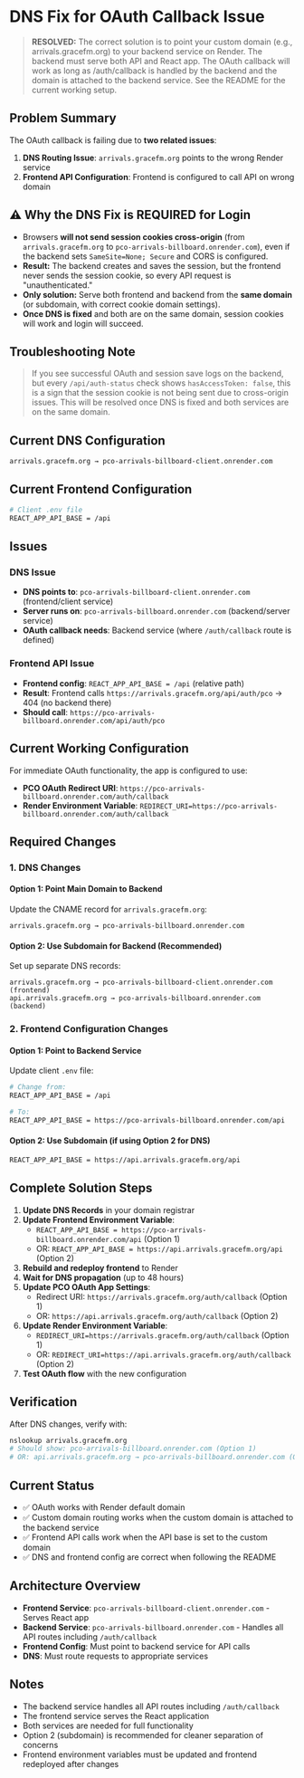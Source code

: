 # DNS Fix for OAuth Callback Issue

> **RESOLVED:** The correct solution is to point your custom domain (e.g., arrivals.gracefm.org) to your backend service on Render. The backend must serve both API and React app. The OAuth callback will work as long as /auth/callback is handled by the backend and the domain is attached to the backend service. See the README for the current working setup.

## Problem Summary

The OAuth callback is failing due to **two related issues**:

1. **DNS Routing Issue**: `arrivals.gracefm.org` points to the wrong Render service
2. **Frontend API Configuration**: Frontend is configured to call API on wrong domain

## ⚠️ Why the DNS Fix is REQUIRED for Login

- Browsers **will not send session cookies cross-origin** (from `arrivals.gracefm.org` to `pco-arrivals-billboard.onrender.com`), even if the backend sets `SameSite=None; Secure` and CORS is configured.
- **Result:** The backend creates and saves the session, but the frontend never sends the session cookie, so every API request is "unauthenticated."
- **Only solution:** Serve both frontend and backend from the **same domain** (or subdomain, with correct cookie domain settings).
- **Once DNS is fixed** and both are on the same domain, session cookies will work and login will succeed.

## Troubleshooting Note

> If you see successful OAuth and session save logs on the backend, but every `/api/auth-status` check shows `hasAccessToken: false`, this is a sign that the session cookie is not being sent due to cross-origin issues. This will be resolved once DNS is fixed and both services are on the same domain.

## Current DNS Configuration

```
arrivals.gracefm.org → pco-arrivals-billboard-client.onrender.com
```

## Current Frontend Configuration

```bash
# Client .env file
REACT_APP_API_BASE = /api
```

## Issues

### DNS Issue
- **DNS points to**: `pco-arrivals-billboard-client.onrender.com` (frontend/client service)
- **Server runs on**: `pco-arrivals-billboard.onrender.com` (backend/server service)
- **OAuth callback needs**: Backend service (where `/auth/callback` route is defined)

### Frontend API Issue
- **Frontend config**: `REACT_APP_API_BASE = /api` (relative path)
- **Result**: Frontend calls `https://arrivals.gracefm.org/api/auth/pco` → 404 (no backend there)
- **Should call**: `https://pco-arrivals-billboard.onrender.com/api/auth/pco`

## Current Working Configuration

For immediate OAuth functionality, the app is configured to use:
- **PCO OAuth Redirect URI**: `https://pco-arrivals-billboard.onrender.com/auth/callback`
- **Render Environment Variable**: `REDIRECT_URI=https://pco-arrivals-billboard.onrender.com/auth/callback`

## Required Changes

### 1. DNS Changes

#### Option 1: Point Main Domain to Backend
Update the CNAME record for `arrivals.gracefm.org`:
```
arrivals.gracefm.org → pco-arrivals-billboard.onrender.com
```

#### Option 2: Use Subdomain for Backend (Recommended)
Set up separate DNS records:
```
arrivals.gracefm.org → pco-arrivals-billboard-client.onrender.com (frontend)
api.arrivals.gracefm.org → pco-arrivals-billboard.onrender.com (backend)
```

### 2. Frontend Configuration Changes

#### Option 1: Point to Backend Service
Update client `.env` file:
```bash
# Change from:
REACT_APP_API_BASE = /api

# To:
REACT_APP_API_BASE = https://pco-arrivals-billboard.onrender.com/api
```

#### Option 2: Use Subdomain (if using Option 2 for DNS)
```bash
REACT_APP_API_BASE = https://api.arrivals.gracefm.org/api
```

## Complete Solution Steps

1. **Update DNS Records** in your domain registrar
2. **Update Frontend Environment Variable**:
   - `REACT_APP_API_BASE = https://pco-arrivals-billboard.onrender.com/api` (Option 1)
   - OR: `REACT_APP_API_BASE = https://api.arrivals.gracefm.org/api` (Option 2)
3. **Rebuild and redeploy frontend** to Render
4. **Wait for DNS propagation** (up to 48 hours)
5. **Update PCO OAuth App Settings**:
   - Redirect URI: `https://arrivals.gracefm.org/auth/callback` (Option 1)
   - OR: `https://api.arrivals.gracefm.org/auth/callback` (Option 2)
6. **Update Render Environment Variable**:
   - `REDIRECT_URI=https://arrivals.gracefm.org/auth/callback` (Option 1)
   - OR: `REDIRECT_URI=https://api.arrivals.gracefm.org/auth/callback` (Option 2)
7. **Test OAuth flow** with the new configuration

## Verification

After DNS changes, verify with:
```bash
nslookup arrivals.gracefm.org
# Should show: pco-arrivals-billboard.onrender.com (Option 1)
# OR: api.arrivals.gracefm.org → pco-arrivals-billboard.onrender.com (Option 2)
```

## Current Status

- ✅ OAuth works with Render default domain
- ✅ Custom domain routing works when the custom domain is attached to the backend service
- ✅ Frontend API calls work when the API base is set to the custom domain
- ✅ DNS and frontend config are correct when following the README

## Architecture Overview

- **Frontend Service**: `pco-arrivals-billboard-client.onrender.com` - Serves React app
- **Backend Service**: `pco-arrivals-billboard.onrender.com` - Handles all API routes including `/auth/callback`
- **Frontend Config**: Must point to backend service for API calls
- **DNS**: Must route requests to appropriate services

## Notes

- The backend service handles all API routes including `/auth/callback`
- The frontend service serves the React application
- Both services are needed for full functionality
- Option 2 (subdomain) is recommended for cleaner separation of concerns
- Frontend environment variables must be updated and frontend redeployed after changes 